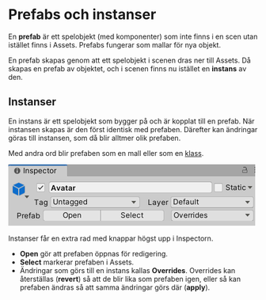 # Prefabs och instanser

En **prefab** är ett spelobjekt (med komponenter) som inte finns i en scen utan istället finns i Assets. Prefabs fungerar som mallar för nya objekt.

En prefab skapas genom att ett spelobjekt i scenen dras ner till Assets. Då skapas en prefab av objektet, och i scenen finns nu istället en **instans** av den.

## Instanser

En instans är ett spelobjekt som bygger på och är kopplat till en prefab. När instansen skapas är den först identisk med prefaben. Därefter kan ändringar göras till instansen, som då blir alltmer olik prefaben.

Med andra ord blir prefaben som en mall eller som en [klass](https://krank23.gitbook.io/csharp-ref/klasser-och-objektorientering/klasser-och-instanser).

![](<.gitbook/assets/image (5) (2).png>)

Instanser får en extra rad med knappar högst upp i Inspectorn.

* **Open** gör att prefaben öppnas för redigering.
* **Select** markerar prefaben i Assets.
* Ändringar som görs till en instans kallas **Overrides**. Overrides kan återställas (**revert**) så att de blir lika som prefaben igen, eller så kan prefaben ändras så att samma ändringar görs där (**apply**).
